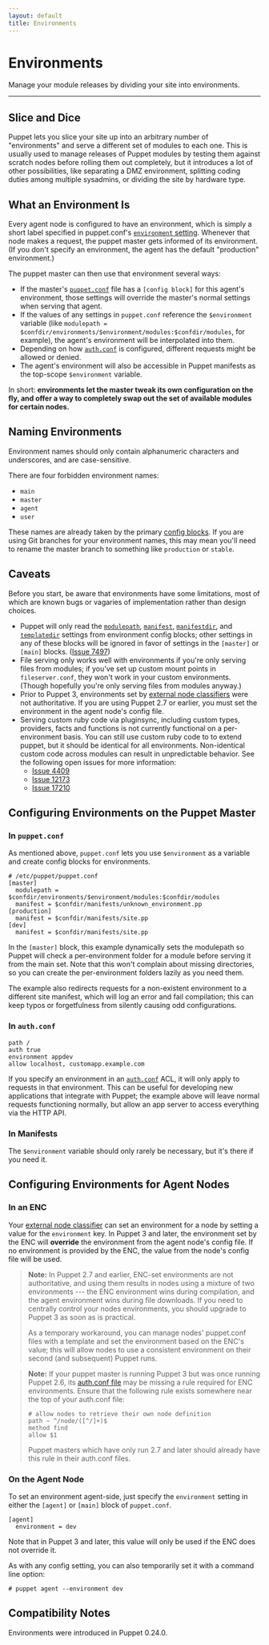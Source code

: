```yaml
---
layout: default
title: Environments
---
```


Environments
============

Manage your module releases by dividing your site into environments.

* * *

[config]: ./configuring.html
[auth]: ./rest_auth_conf.html
[enc]: ./external_nodes.html

Slice and Dice
--------------

Puppet lets you slice your site up into an arbitrary number of "environments" and serve a different set of modules to each one. This is usually used to manage releases of Puppet modules by testing them against scratch nodes before rolling them out completely, but it introduces a lot of other possibilities, like separating a DMZ environment, splitting coding duties among multiple sysadmins, or dividing the site by hardware type.

What an Environment Is
----------------------

Every agent node is configured to have an environment, which is simply a short label specified in puppet.conf's [`environment` setting](/references/latest/configuration.html#environment). Whenever that node makes a request, the puppet master gets informed of its environment. (If you don't specify an environment, the agent has the default "production" environment.)

The puppet master can then use that environment several ways:

* If the master's [`puppet.conf`][config] file has a `[config block]` for this agent's environment, those settings will override the master's normal settings when serving that agent.
* If the values of any settings in `puppet.conf` reference the `$environment` variable (like `modulepath = $confdir/environments/$environment/modules:$confdir/modules`, for example), the agent's environment will be interpolated into them.
* Depending on how [`auth.conf`][auth] is configured, different requests might be allowed or denied.
* The agent's environment will also be accessible in Puppet manifests as the top-scope `$environment` variable.

In short: **environments let the master tweak its own configuration on the fly, and offer a way to completely swap out the set of available modules for certain nodes.**

Naming Environments
-----

Environment names should only contain alphanumeric characters and underscores, and are case-sensitive.

There are four forbidden environment names:

* `main`
* `master`
* `agent`
* `user`

These names are already taken by the primary [config blocks](./configuring.html#config-blocks). If you are using Git branches for your environment names, this may mean you'll need to rename the master branch to something like `production` or `stable`.

Caveats
-------

Before you start, be aware that environments have some limitations, most of which are known bugs or vagaries of implementation rather than design choices.

* Puppet will only read the [`modulepath`](/references/stable/configuration.html#modulepath), [`manifest`](/references/stable/configuration.html#manifest), [`manifestdir`](/references/stable/configuration.html#manifestdir), and [`templatedir`](/references/stable/configuration.html#templatedir) settings from environment config blocks; other settings in any of these blocks will be ignored in favor of settings in the `[master]` or `[main]` blocks. ([Issue 7497](http://projects.puppetlabs.com/issues/7497))
* File serving only works well with environments if you're only serving files from modules; if you've set up custom mount points in `fileserver.conf`, they won't work in your custom environments. (Though hopefully you're only serving files from modules anyway.)
* Prior to Puppet 3, environments set by [external node classifiers][enc] were not authoritative. If you are using Puppet 2.7 or earlier, you must set the environment in the agent node's config file.
* Serving custom ruby code via pluginsync, including custom types, providers, facts and functions is not currently functional on a per-environment basis. You can still use custom ruby code to to extend puppet, but it should be identical for all environments. Non-identical custom code across modules can result in unpredictable behavior. See the following open issues for more information:
    * [Issue 4409](http://projects.puppetlabs.com/issues/4409)
    * [Issue 12173](http://projects.puppetlabs.com/issues/12173)
    * [Issue 17210](http://projects.puppetlabs.com/issues/17210)

Configuring Environments on the Puppet Master
---------------------------------------------

### In `puppet.conf`

As mentioned above, `puppet.conf` lets you use `$environment` as a variable and create config blocks for environments.

    # /etc/puppet/puppet.conf
    [master]
      modulepath = $confdir/environments/$environment/modules:$confdir/modules
      manifest = $confdir/manifests/unknown_environment.pp
    [production]
      manifest = $confdir/manifests/site.pp
    [dev]
      manifest = $confdir/manifests/site.pp

In the `[master]` block, this example dynamically sets the modulepath so Puppet will check a per-environment folder for a module before serving it from the main set. Note that this won't complain about missing directories, so you can create the per-environment folders lazily as you need them.

The example also redirects requests for a non-existent environment to a different site manifest, which will log an error and fail compilation; this can keep typos or forgetfulness from silently causing odd configurations.

### In `auth.conf`

    path /
    auth true
    environment appdev
    allow localhost, customapp.example.com

If you specify an environment in an [`auth.conf`][auth] ACL, it will only apply to requests in that environment. This can be useful for developing new applications that integrate with Puppet; the example above will leave normal requests functioning normally, but allow an app server to access everything via the HTTP API.

### In Manifests

The `$environment` variable should only rarely be necessary, but it's there if you need it.

Configuring Environments for Agent Nodes
----------------------------------------

### In an ENC

Your [external node classifier][enc] can set an environment for a node by setting a value for the `environment` key. In Puppet 3 and later, the environment set by the ENC will **override** the environment from the agent node's config file. If no environment is provided by the ENC, the value from the node's config file will be used.

> **Note:** In Puppet 2.7 and earlier, ENC-set environments are not authoritative, and using them results in nodes using a mixture of two environments --- the ENC environment wins during compilation, and the agent environment wins during file downloads. If you need to centrally control your nodes environments, you should upgrade to Puppet 3 as soon as is practical.
>
> As a temporary workaround, you can manage nodes' puppet.conf files with a template and set the environment based on the ENC's value; this will allow nodes to use a consistent environment on their second (and subsequent) Puppet runs.

> **Note:** If your puppet master is running Puppet 3 but was once running Puppet 2.6, its [auth.conf file][auth] may be missing a rule required for ENC environments. Ensure that the following rule exists somewhere near the top of your auth.conf file:
>
>     # allow nodes to retrieve their own node definition
>     path ~ ^/node/([^/]+)$
>     method find
>     allow $1
>
> Puppet masters which have only run 2.7 and later should already have this rule in their auth.conf files.

### On the Agent Node

To set an environment agent-side, just specify the `environment` setting in either the `[agent]` or `[main]` block of `puppet.conf`.

    [agent]
      environment = dev

Note that in Puppet 3 and later, this value will only be used if the ENC does not override it.

As with any config setting, you can also temporarily set it with a command line option:

    # puppet agent --environment dev


Compatibility Notes
-------------------

Environments were introduced in Puppet 0.24.0.
